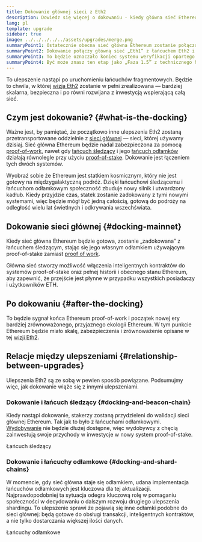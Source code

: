 ```yaml
---
title: Dokowanie głównej sieci z Eth2
description: Dowiedz się więcej o dokowaniu - kiedy główna sieć Ethereum połączy się z systemem proof-of-stake koordynowanym przez łańcuch śledzący.
lang: pl
template: upgrade
sidebar: true
image: ../../../../../assets/upgrades/merge.png
summaryPoint1: Ostatecznie obecna sieć główna Ethereum zostanie połączona (zadokowana) z resztą ulepszeń zawartych w Eth2.
summaryPoint2: Dokowanie połączy główną sieć „Eth1” z łańcuchem Eth2 i systemem fragmentacji łańcucha sieci.
summaryPoint3: To będzie oznaczało koniec systemu weryfikacji opartego na proof-of-work oraz pełne przejście na system oparty o proof-of-stake
summaryPoint4: Być może znasz ten etap jako „Faza 1.5” z technicznego harmonogramu.
---
```


<UpgradeStatus dateKey="page-upgrades-merge-date">
    To ulepszenie nastąpi po uruchomieniu łańcuchów fragmentowych. Będzie to chwila, w której <a href="/upgrades/vision/">wizja Eth2</a> zostanie w pełni zrealizowana — bardziej skalarna, bezpieczna i po równi rozwijana z inwestycją wspierającą całą sieć.
</UpgradeStatus>

## Czym jest dokowanie? {#what-is-the-docking}

Ważne jest, by pamiętać, że początkowo inne ulepszenia Eth2 zostaną przetransportowane oddzielnie z [sieci głównej](/glossary/#mainnet) — sieci, której używamy dzisiaj. Sieć główna Ethereum będzie nadal zabezpieczona za pomocą [proof-of-work](/developers/docs/consensus-mechanisms/pow/), nawet gdy [łańcuch śledzący](/upgrades/beacon-chain/) i jego [łańcuch odłamków](/upgrades/shard-chains/) działają równolegle przy użyciu [proof-of-stake](/developers/docs/consensus-mechanisms/pos/). Dokowanie jest łączeniem tych dwóch systemów.

Wyobraź sobie że Ethereum jest statkiem kosmicznym, który nie jest gotowy na międzygalaktyczną podróż. Dzięki łańcuchowi śledzącemu i łańcuchom odłamkowym społeczność zbuduje nowy silnik i utwardzony kadłub. Kiedy przyjdzie czas, statek zostanie zadokowany z tymi nowymi systemami, więc będzie mógł być jedną całością, gotową do podróży na odległość wielu lat świetlnych i odkrywania wszechświata.

## Dokowanie sieci głównej {#docking-mainnet}

Kiedy sieć główna Ethereum będzie gotowa, zostanie „zadokowana” z łańcuchem śledzącym, stając się jego własnym odłamkiem używającym proof-of-stake zamiast [proof of work](/developers/docs/consensus-mechanisms/pow/).

Główna sieć stworzy możliwość włączenia inteligentnych kontraktów do systemów proof-of-stake oraz pełnej historii i obecnego stanu Ethereum, aby zapewnić, że przejście jest płynne w przypadku wszystkich posiadaczy i użytkowników ETH.

## Po dokowaniu {#after-the-docking}

To będzie sygnał końca Ethereum proof-of-work i początek nowej ery bardziej zrównoważonego, przyjaznego ekologii Ethereum. W tym punkcie Ethereum będzie miało skalę, zabezpieczenia i zrównoważenie opisane w tej [wizji Eth2](/upgrades/vision/).

## Relacje między ulepszeniami {#relationship-between-upgrades}

Ulepszenia Eth2 są ze sobą w pewien sposób powiązane. Podsumujmy więc, jak dokowanie wiąże się z innymi ulepszeniami.

### Dokowanie i łańcuch śledzący {#docking-and-beacon-chain}

Kiedy nastąpi dokowanie, stakerzy zostaną przydzieleni do walidacji sieci głównej Ethereum. Tak jak to było z łańcuchami odłamkowymi. [Wydobywanie](/developers/docs/consensus-mechanisms/pow/mining/) nie będzie dłużej dostępne, więc wydobywcy z chęcią zainwestują swoje przychody w inwestycje w nowy system proof-of-stake.

<ButtonLink to="/upgrades/beacon-chain/">Łańcuch śledzący</ButtonLink>

### Dokowanie i łańcuchy odłamkowe {#docking-and-shard-chains}

W momencie, gdy sieć główna staje się odłamkiem, udana implementacja łańcuchów odłamkowych jest kluczowa dla tej aktualizacji. Najprawdopodobniej ta sytuacja odegra kluczową rolę w pomaganiu społeczności w decydowaniu o dalszym rozwoju drugiego ulepszenia shardingu. To ulepszenie sprawi że pojawią się inne odłamki podobne do sieci głównej: będą gotowe do obsługi transakcji, inteligentnych kontraktów, a nie tylko dostarczania większej ilości danych.

<ButtonLink to="/upgrades/shard-chains/">Łańcuchy odłamkowe</ButtonLink>
